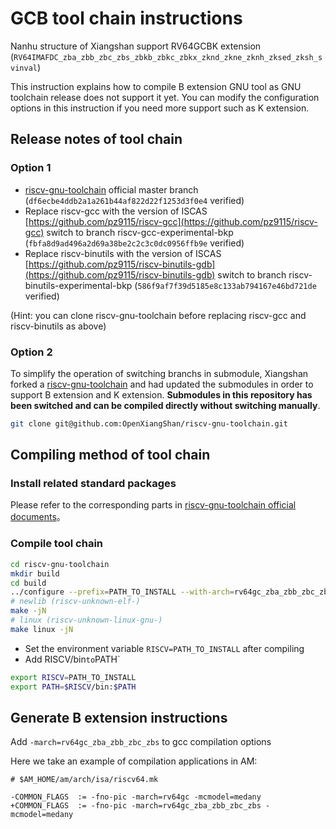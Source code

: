 # GCB tool chain instructions

Nanhu structure of Xiangshan support RV64GCBK extension (`RV64IMAFDC_zba_zbb_zbc_zbs_zbkb_zbkc_zbkx_zknd_zkne_zknh_zksed_zksh_svinval`)

This instruction explains how to compile B extension GNU tool as GNU toolchain release does not support it yet. You can modify the configuration options in this instruction if you need more support such as K extension.


## Release notes of tool chain


### Option 1
* [riscv-gnu-toolchain](https://github.com/riscv-collab/riscv-gnu-toolchain.git) official master branch (`df6ecbe4ddb2a1a261b44af822d22f1253d3f0e4` verified)
* Replace riscv-gcc with the version of ISCAS [https://github.com/pz9115/riscv-gcc](https://github.com/pz9115/riscv-gcc)
  switch to branch riscv-gcc-experimental-bkp (`fbfa8d9ad496a2d69a38be2c2c3c0dc0956ffb9e` verified)
* Replace riscv-binutils with the version of ISCAS [https://github.com/pz9115/riscv-binutils-gdb](https://github.com/pz9115/riscv-binutils-gdb)
  switch to branch riscv-binutils-experimental-bkp (`586f9af7f39d5185e8c133ab794167e46bd721de` verified)


(Hint: you can clone riscv-gnu-toolchain before replacing riscv-gcc and riscv-binutils as above)


### Option 2
To simplify the operation of switching branchs in submodule, Xiangshan forked a [riscv-gnu-toolchain](https://github.com/OpenXiangShan/riscv-gnu-toolchain) and had updated the submodules in order to support B extension and K extension.
**Submodules in this repository has been switched and can be compiled directly without switching manually**.

```bash
git clone git@github.com:OpenXiangShan/riscv-gnu-toolchain.git
```


## Compiling method of tool chain

### Install related standard packages

Please refer to the corresponding parts in [riscv-gnu-toolchain official documents](https://github.com/riscv-collab/riscv-gnu-toolchain#prerequisites)。

### Compile tool chain

```bash
cd riscv-gnu-toolchain
mkdir build
cd build
../configure --prefix=PATH_TO_INSTALL --with-arch=rv64gc_zba_zbb_zbc_zbs
# newlib (riscv-unknown-elf-)
make -jN
# linux (riscv-unknown-linux-gnu-)
make linux -jN
```

* Set the environment variable `RISCV=PATH_TO_INSTALL` after compiling
* Add RISCV/bin` to `PATH`

```bash
export RISCV=PATH_TO_INSTALL
export PATH=$RISCV/bin:$PATH
```

## Generate B extension instructions

Add `-march=rv64gc_zba_zbb_zbc_zbs` to gcc compilation options

Here we take an example of compilation applications in AM:
```shell
# $AM_HOME/am/arch/isa/riscv64.mk

-COMMON_FLAGS  := -fno-pic -march=rv64gc -mcmodel=medany
+COMMON_FLAGS  := -fno-pic -march=rv64gc_zba_zbb_zbc_zbs -mcmodel=medany
```
